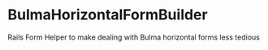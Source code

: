 # BulmaHorizontalFormBuilder
Rails Form Helper to make dealing with Bulma horizontal forms less tedious
